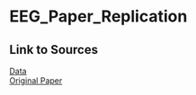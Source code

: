 # EEG_Paper_Replication
## Link to Sources
[Data](https://osf.io/d7ye5/)\
[Original Paper](https://www.frontiersin.org/articles/10.3389/fpsyt.2021.707581/full#B27)
